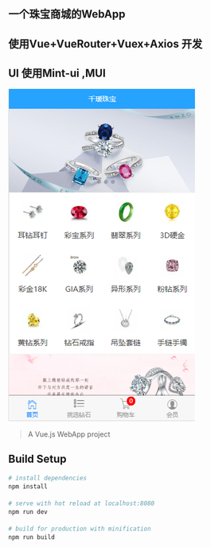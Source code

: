 ## 一个珠宝商城的WebApp
## 使用Vue+VueRouter+Vuex+Axios 开发
## UI 使用Mint-ui ,MUI

![示例图](https://github.com/zhengkai7651/WebApp/blob/master/jewel_app/app_home.png)

> A Vue.js WebApp project

## Build Setup

``` bash
# install dependencies
npm install

# serve with hot reload at localhost:8080
npm run dev

# build for production with minification
npm run build


